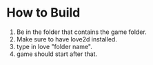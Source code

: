 # How to Build
1. Be in the folder that contains the game folder.
2. Make sure to have love2d installed.
3. type in love "folder name".
4. game should start after that.
